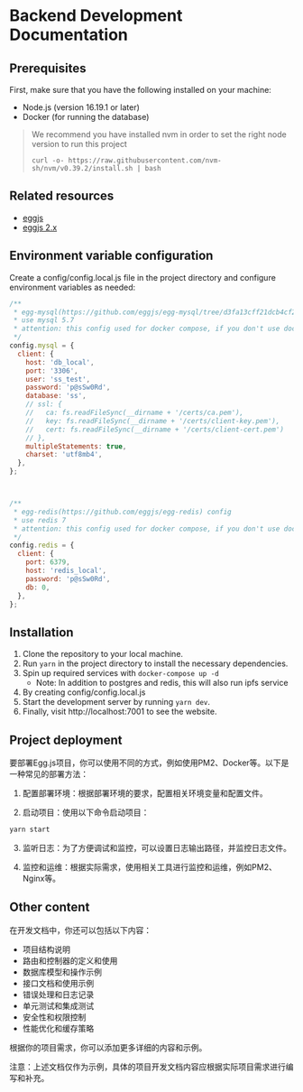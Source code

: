 # Backend Development Documentation

## Prerequisites

First, make sure that you have the following installed on your machine:

- Node.js (version 16.19.1 or later)
- Docker (for running the database)

> We recommend you have installed nvm in order to set the right node version to run this project
>
> ```
> curl -o- https://raw.githubusercontent.com/nvm-sh/nvm/v0.39.2/install.sh | bash
> ```

## Related resources

- [eggjs](https://www.eggjs.org)
- [eggjs 2.x](https://github.com/eggjs/egg/blob/2.x/site/docs/index.zh-CN.md)


## Environment variable configuration

Create a config/config.local.js file in the project directory and configure environment variables as needed:

```javascript
/**
 * egg-mysql(https://github.com/eggjs/egg-mysql/tree/d3fa13cff21dcb4cf2d72d52e144fc5d37c26694) config
 * use mysql 5.7
 * attention: this config used for docker compose, if you don't use docker compose, you should change it
 */
config.mysql = {
  client: {
    host: 'db_local',
    port: '3306',
    user: 'ss_test',
    password: 'p@sSw0Rd',
    database: 'ss',
    // ssl: {
    //   ca: fs.readFileSync(__dirname + '/certs/ca.pem'),
    //   key: fs.readFileSync(__dirname + '/certs/client-key.pem'),
    //   cert: fs.readFileSync(__dirname + '/certs/client-cert.pem')
    // },
    multipleStatements: true,
    charset: 'utf8mb4',
  },
};



/**
 * egg-redis(https://github.com/eggjs/egg-redis) config
 * use redis 7
 * attention: this config used for docker compose, if you don't use docker compose, you should change it
 */
config.redis = {
  client: {
    port: 6379,
    host: 'redis_local',
    password: 'p@sSw0Rd',
    db: 0,
  },
};
```

## Installation

1. Clone the repository to your local machine.
2. Run ``yarn`` in the project directory to install the necessary dependencies.
3. Spin up required services with ``docker-compose up -d``
    - Note: In addition to postgres and redis, this will also run ipfs service
4. By creating config/config.local.js
5. Start the development server by running ``yarn dev``.
6. Finally, visit http://localhost:7001 to see the website.


## Project deployment

要部署Egg.js项目，你可以使用不同的方式，例如使用PM2、Docker等。以下是一种常见的部署方法：

1. 配置部署环境：根据部署环境的要求，配置相关环境变量和配置文件。

2. 启动项目：使用以下命令启动项目：

```bash
yarn start
```

3. 监听日志：为了方便调试和监控，可以设置日志输出路径，并监控日志文件。

4. 监控和运维：根据实际需求，使用相关工具进行监控和运维，例如PM2、Nginx等。

## Other content

在开发文档中，你还可以包括以下内容：

- 项目结构说明
- 路由和控制器的定义和使用
- 数据库模型和操作示例
- 接口文档和使用示例
- 错误处理和日志记录
- 单元测试和集成测试
- 安全性和权限控制
- 性能优化和缓存策略

根据你的项目需求，你可以添加更多详细的内容和示例。

注意：上述文档仅作为示例，具体的项目开发文档内容应根据实际项目需求进行编写和补充。